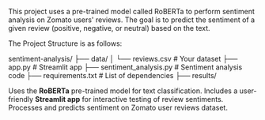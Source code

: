 This project uses a pre-trained model called RoBERTa to perform sentiment analysis on Zomato users' reviews. The goal is to predict the sentiment of a given review (positive, negative, or neutral) based on the text.


The Project Structure is as follows:


sentiment-analysis/
├── data/
│ └── reviews.csv # Your dataset
├── app.py # Streamlit app
├── sentiment_analysis.py # Sentiment analysis code
├── requirements.txt # List of dependencies
├── results/


Uses the **RoBERTa** pre-trained model for text classification.
Includes a user-friendly **Streamlit app** for interactive testing of review sentiments.
Processes and predicts sentiment on Zomato user reviews dataset.
